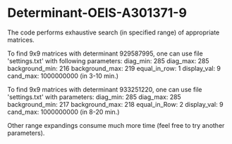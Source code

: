 # Determinant-OEIS-A301371-9

The code performs exhaustive search (in specified range) of appropriate matrices.

To find 9x9 matrices with determinant 929587995, one can use file 'settings.txt' with following parameters:
diag_min:       285
diag_max:       285
background_min: 216
background_max: 219
equal_in_row:   1
display_val:    9
cand_max: 1000000000
(in 3-10 min.)

To find 9x9 matrices with determinant 933251220, one can use file 'settings.txt' with parameters:
diag_min:       285
diag_max:       285
background_min: 217
background_max: 218
equal_in_Row:   2
display_val:    9
cand_max:       1000000000
(in 8-20 min.)

Other range expandings consume much more time (feel free to try another parameters).


